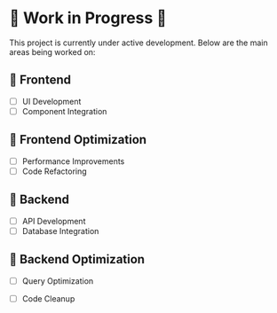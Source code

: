 # 🚧 Work in Progress 🚧

This project is currently under active development. Below are the main areas being worked on:

## 🔹 Frontend
- [ ] UI Development
- [ ] Component Integration

## 🔹 Frontend Optimization
- [ ] Performance Improvements
- [ ] Code Refactoring

## 🔹 Backend
- [ ] API Development
- [ ] Database Integration

## 🔹 Backend Optimization
- [ ] Query Optimization
- [ ] Code Cleanup

